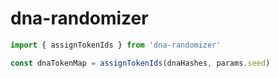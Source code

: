 # dna-randomizer

```typescript
import { assignTokenIds } from 'dna-randomizer'

const dnaTokenMap = assignTokenIds(dnaHashes, params.seed)

```